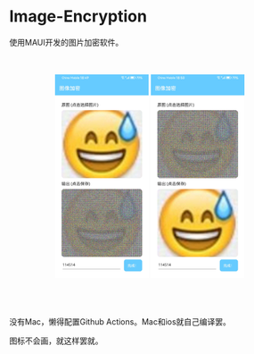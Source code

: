 # Image-Encryption
使用MAUI开发的图片加密软件。

<p align="center">
  <br><br>
  <img width="33.3%" src="img/example.jpg">
  <img width="33.3%" src="img/example_0.jpg">
  <br><br><br><br>
</p>

没有Mac，懒得配置Github Actions。Mac和ios就自己编译罢。

图标不会画，就这样罢就。
